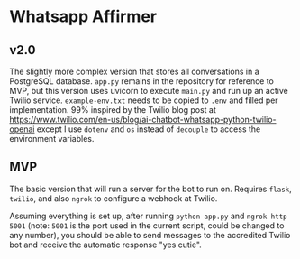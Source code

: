 # Whatsapp Affirmer

## v2.0

The slightly more complex version that stores all conversations in a PostgreSQL database. `app.py` remains in the repository for reference to MVP, but this version uses uvicorn to execute `main.py` and run up an active Twilio service. `example-env.txt` needs to be copied to `.env` and filled per implementation. 99% inspired by the Twilio blog post at https://www.twilio.com/en-us/blog/ai-chatbot-whatsapp-python-twilio-openai except I use `dotenv` and `os` instead of `decouple` to access the environment variables.

## MVP

The basic version that will run a server for the bot to run on. Requires `flask`, `twilio`, and also `ngrok` to configure a webhook at Twilio.

Assuming everything is set up, after running `python app.py` and `ngrok http 5001` (note: `5001` is the port used in the current script, could be changed to any number), you should be able to send messages to the accredited Twilio bot and receive the automatic response "yes cutie".